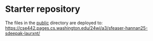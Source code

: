 # Starter repository

The files in the [public](/public) directory are deployed to: https://cse442.pages.cs.washington.edu/24wi/a3/sfeaser-hannan25-sdeepak-laurxnt/
